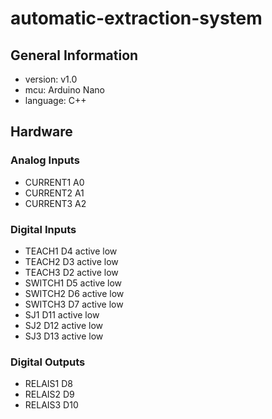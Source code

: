 # automatic-extraction-system

## General Information 
- version: v1.0  
- mcu: Arduino Nano   
- language: C++  
 
## Hardware 
 
### Analog Inputs 
- CURRENT1    A0  
- CURRENT2    A1   
- CURRENT3    A2  
  
### Digital Inputs    
- TEACH1      D4    active low  
- TEACH2      D3    active low  
- TEACH3      D2    active low  
- SWITCH1     D5    active low  
- SWITCH2     D6    active low  
- SWITCH3     D7    active low  
- SJ1         D11   active low    
- SJ2         D12   active low  
- SJ3         D13   active low  
  
### Digital Outputs  
- RELAIS1     D8  
- RELAIS2     D9  
- RELAIS3     D10  